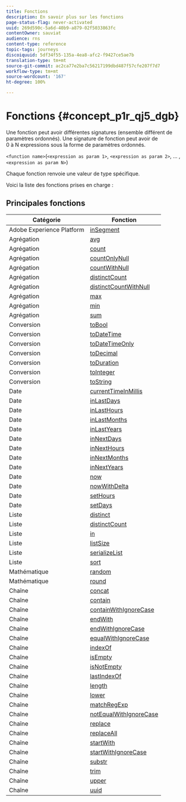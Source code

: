 ```yaml
---
title: Fonctions
description: En savoir plus sur les fonctions
page-status-flag: never-activated
uuid: 269d590c-5a6d-40b9-a879-02f5033863fc
contentOwner: sauviat
audience: rns
content-type: reference
topic-tags: journeys
discoiquuid: 5df34f55-135a-4ea8-afc2-f9427ce5ae7b
translation-type: tm+mt
source-git-commit: ac2ca77e2ba7c56217199dbd487f57cfe207f7d7
workflow-type: tm+mt
source-wordcount: '167'
ht-degree: 100%

---
```



# Fonctions {#concept_p1r_qj5_dgb}

Une fonction peut avoir différentes signatures (ensemble différent de paramètres ordonnés). Une signature de fonction peut avoir de 0 à N expressions sous la forme de paramètres ordonnés.

`<function name>`(`<expression as param 1>`, `<expression as param 2>`, ... ,`<expression as param N>`)

Chaque fonction renvoie une valeur de type spécifique.

Voici la liste des fonctions prises en charge :

## Principales fonctions

| Catégorie | Fonction |
|-------------|-----------------------|
| Adobe Experience Platform | [inSegment](../functions/functioninsegment.md) |
| Agrégation | [avg](../functions/functionavg.md) |
| Agrégation | [count](../functions/functioncount.md) |
| Agrégation | [countOnlyNull](../functions/functioncountonlynull.md) |
| Agrégation | [countWithNull](../functions/functioncountwithnull.md) |
| Agrégation | [distinctCount](../functions/functiondistinctcount.md) |
| Agrégation | [distinctCountWithNull](../functions/functiondistinctcountwithnull.md) |
| Agrégation | [max](../functions/functionmax.md) |
| Agrégation | [min](../functions/functionmin.md) |
| Agrégation | [sum](../functions/functionsum.md) |
| Conversion | [toBool](../functions/functiontobool.md) |
| Conversion | [toDateTime](../functions/functiontodatetime.md) |
| Conversion | [toDateTimeOnly](../functions/functiontodatetimeonly.md) |
| Conversion | [toDecimal](../functions/functiontodecimal.md) |
| Conversion | [toDuration](../functions/functiontoduration.md) |
| Conversion | [toInteger](../functions/functiontointeger.md) |
| Conversion | [toString](../functions/functiontostring.md) |
| Date | [currentTimeInMillis](../functions/functioncurrenttimeinmillis.md) |
| Date | [inLastDays](../functions/functioninlastdays.md) |
| Date | [inLastHours](../functions/functioninlasthours.md) |
| Date | [inLastMonths](../functions/functioninlastmonths.md) |
| Date | [inLastYears](../functions/functioninlastyears.md) |
| Date | [inNextDays](../functions/functioninnextdays.md) |
| Date | [inNextHours](../functions/functioninnexthours.md) |
| Date | [inNextMonths](../functions/functioninnextmonths.md) |
| Date | [inNextYears](../functions/functioninnextyears.md) |
| Date | [now](../functions/functionnow.md) |
| Date | [nowWithDelta](../functions/functionnowwithdelta.md) |
| Date | [setHours](../functions/functionsethours.md) |
| Date | [setDays](../functions/functionsetdays.md) |
| Liste | [distinct](../functions/functiondistinct.md) |
| Liste | [distinctCount](../functions/functiondistinctcount.md) |
| Liste | [in](../functions/functionin.md) |
| Liste | [listSize](../functions/functionlistsize.md) |
| Liste | [serializeList](../functions/functionserializelist.md) |
| Liste | [sort](../functions/functionsort.md) |
| Mathématique | [random](../functions/functionrandom.md) |
| Mathématique | [round](../functions/functionround.md) |
| Chaîne | [concat](../functions/functionconcat.md) |
| Chaîne | [contain](../functions/functioncontain.md) |
| Chaîne | [containWithIgnoreCase](../functions/functioncontainwithignorecase.md) |
| Chaîne | [endWith](../functions/functionendwith.md) |
| Chaîne | [endWithIgnoreCase](../functions/functionendwithignorecase.md) |
| Chaîne | [equalWithIgnoreCase](../functions/functionequalignorecase.md) |
| Chaîne | [indexOf](../functions/functionindexof.md) |
| Chaîne | [isEmpty](../functions/functionisempty.md) |
| Chaîne | [isNotEmpty](../functions/functionisnotempty.md) |
| Chaîne | [lastIndexOf](../functions/functionlastindexof.md) |
| Chaîne | [length](../functions/functionlength.md) |
| Chaîne | [lower](../functions/functionlower.md) |
| Chaîne | [matchRegExp](../functions/functionmatchregexp.md) |
| Chaîne | [notEqualWithIgnoreCase](../functions/functionnotequalignorecase.md) |
| Chaîne | [replace](../functions/functionreplace.md) |
| Chaîne | [replaceAll](../functions/functionreplaceall.md) |
| Chaîne | [startWith](../functions/functionstartwith.md) |
| Chaîne | [startWithIgnoreCase](../functions/functionstartwithignorecase.md) |
| Chaîne | [substr](../functions/functionsubstr.md) |
| Chaîne | [trim](../functions/functiontrim.md) |
| Chaîne | [upper](../functions/functionupper.md) |
| Chaîne | [uuid](../functions/functionuuid.md) |